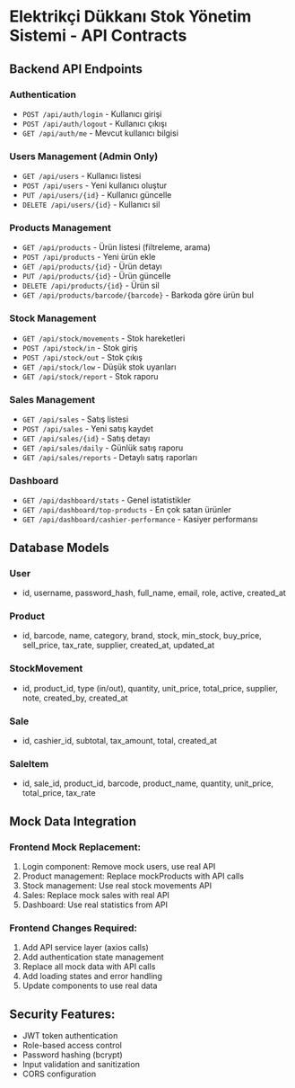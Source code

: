 # Elektrikçi Dükkanı Stok Yönetim Sistemi - API Contracts

## Backend API Endpoints

### Authentication
- `POST /api/auth/login` - Kullanıcı girişi
- `POST /api/auth/logout` - Kullanıcı çıkışı  
- `GET /api/auth/me` - Mevcut kullanıcı bilgisi

### Users Management (Admin Only)
- `GET /api/users` - Kullanıcı listesi
- `POST /api/users` - Yeni kullanıcı oluştur
- `PUT /api/users/{id}` - Kullanıcı güncelle
- `DELETE /api/users/{id}` - Kullanıcı sil

### Products Management
- `GET /api/products` - Ürün listesi (filtreleme, arama)
- `POST /api/products` - Yeni ürün ekle
- `GET /api/products/{id}` - Ürün detayı
- `PUT /api/products/{id}` - Ürün güncelle
- `DELETE /api/products/{id}` - Ürün sil
- `GET /api/products/barcode/{barcode}` - Barkoda göre ürün bul

### Stock Management
- `GET /api/stock/movements` - Stok hareketleri
- `POST /api/stock/in` - Stok giriş
- `POST /api/stock/out` - Stok çıkış
- `GET /api/stock/low` - Düşük stok uyarıları
- `GET /api/stock/report` - Stok raporu

### Sales Management
- `GET /api/sales` - Satış listesi
- `POST /api/sales` - Yeni satış kaydet
- `GET /api/sales/{id}` - Satış detayı
- `GET /api/sales/daily` - Günlük satış raporu
- `GET /api/sales/reports` - Detaylı satış raporları

### Dashboard
- `GET /api/dashboard/stats` - Genel istatistikler
- `GET /api/dashboard/top-products` - En çok satan ürünler
- `GET /api/dashboard/cashier-performance` - Kasiyer performansı

## Database Models

### User
- id, username, password_hash, full_name, email, role, active, created_at

### Product  
- id, barcode, name, category, brand, stock, min_stock, buy_price, sell_price, tax_rate, supplier, created_at, updated_at

### StockMovement
- id, product_id, type (in/out), quantity, unit_price, total_price, supplier, note, created_by, created_at

### Sale
- id, cashier_id, subtotal, tax_amount, total, created_at

### SaleItem
- id, sale_id, product_id, barcode, product_name, quantity, unit_price, total_price, tax_rate

## Mock Data Integration

### Frontend Mock Replacement:
1. Login component: Remove mock users, use real API
2. Product management: Replace mockProducts with API calls
3. Stock management: Use real stock movements API
4. Sales: Replace mock sales with real API
5. Dashboard: Use real statistics from API

### Frontend Changes Required:
1. Add API service layer (axios calls)
2. Add authentication state management
3. Replace all mock data with API calls
4. Add loading states and error handling
5. Update components to use real data

## Security Features:
- JWT token authentication
- Role-based access control
- Password hashing (bcrypt)
- Input validation and sanitization
- CORS configuration